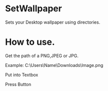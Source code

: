 # SetWallpaper

Sets your Desktop wallpaper using directories.

# How to use.

Get the path of a PNG,JPEG or JPG.

Example: C:\Users\Name\Downloads\Image.png

Put into Textbox

Press Button
